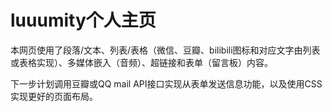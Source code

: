 # luuumity个人主页
本网页使用了段落/文本、列表/表格（微信、豆瓣、bilibili图标和对应文字由列表或表格实现）、多媒体嵌入（音频）、超链接和表单（留言板）内容。


下一步计划调用豆瓣或QQ mail API接口实现从表单发送信息功能，以及使用CSS实现更好的页面布局。

